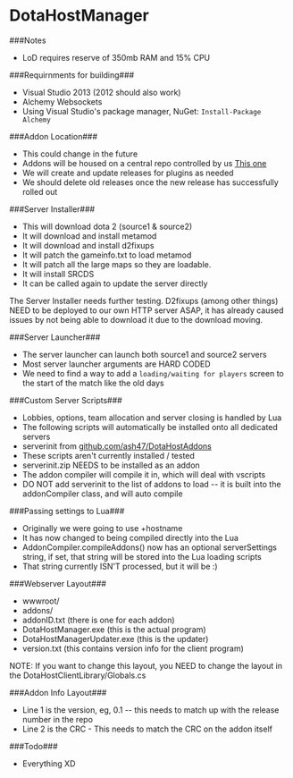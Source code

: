DotaHostManager
===============

###Notes
 - LoD requires reserve of 350mb RAM and 15% CPU

###Requirnments for building###
 - Visual Studio 2013 (2012 should also work)
 - Alchemy Websockets
  - Using Visual Studio's package manager, NuGet: `Install-Package Alchemy`

###Addon Location###
 - This could change in the future
 - Addons will be housed on a central repo controlled by us [This one](https://github.com/ash47/DotaHostAddons)
 - We will create and update releases for plugins as needed
 - We should delete old releases once the new release has successfully rolled out

###Server Installer###
 - This will download dota 2 (source1 & source2)
 - It will download and install metamod
 - It will download and install d2fixups
 - It will patch the gameinfo.txt to load metamod
 - It will patch all the large maps so they are loadable.
 - It will install SRCDS
 - It can be called again to update the server directly

The Server Installer needs further testing. D2fixups (among other things) NEED to be deployed to our own HTTP server ASAP, it has already caused issues by not being able to download it due to the download moving.

###Server Launcher###
 - The server launcher can launch both source1 and source2 servers
 - Most server launcher arguments are HARD CODED
 - We need to find a way to add a `loading/waiting for players` screen to the start of the match like the old days

###Custom Server Scripts###
 - Lobbies, options, team allocation and server closing is handled by Lua
 - The following scripts will automatically be installed onto all dedicated servers
  - serverinit from [github.com/ash47/DotaHostAddons](https://github.com/ash47/DotaHostAddons)
  - These scripts aren't currently installed / tested
  - serverinit.zip NEEDS to be installed as an addon
  - The addon compiler will compile it in, which will deal with vscripts
  - DO NOT add serverinit to the list of addons to load -- it is built into the addonCompiler class, and will auto compile

###Passing settings to Lua###
 - Originally we were going to use +hostname <settings>
 - It has now changed to being compiled directly into the Lua
 - AddonCompiler.compileAddons() now has an optional serverSettings string, if set, that string will be stored into the Lua loading scripts
 - That string currently ISN'T processed, but it will be :)

###Webserver Layout###
 - wwwroot/
  - addons/
   - addonID.txt (there is one for each addon)
  - DotaHostManager.exe (this is the actual program)
  - DotaHostManagerUpdater.exe (this is the updater)
  - version.txt (this contains version info for the client program)

NOTE: If you want to change this layout, you NEED to change the layout in the DotaHostClientLibrary/Globals.cs

###Addon Info Layout###
 - Line 1 is the version, eg, 0.1 -- this needs to match up with the release number in the repo
 - Line 2 is the CRC - This needs to match the CRC on the addon itself

###Todo###
 - Everything XD
